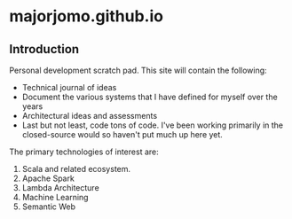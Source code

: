 # majorjomo.github.io

## Introduction

Personal development scratch pad.  This site will contain the following:
* Technical journal of ideas
* Document the various systems that I have defined for myself over the years
* Architectural ideas and assessments
* Last but not least, code tons of code.  I've been working primarily in the closed-source would so haven't put much up here yet.

The primary technologies of interest are:

1. Scala and related ecosystem.
2. Apache Spark
3. Lambda Architecture
4. Machine Learning
5. Semantic Web
